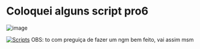 # Coloquei alguns script pro6
![image](https://github.com/user-attachments/assets/b772ba9d-9cf8-4a28-b47e-effc5d8f4367)
  
[![Scripts](https://i.ytimg.com/vi/U6YbXLFJG4Y/mqdefault.jpg)](https://github.com/odeiosaladofuturo/Scripts/tree/main/src)
OBS: to com preguiça de fazer um ngm bem feito, vai assim msm

<!--git add--> 
<!--
**odeiocmsp/odeiocmsp** is a ✨ _special_ ✨ repository because its `README.md` (this file) appears on your GitHub profile.

Here are some ideas to get you started:

- 🔭 I’m currently working on ...
- 🌱 I’m currently learning ...
- 👯 I’m looking to collaborate on ...
- 🤔 I’m looking for help with ...
- 💬 Ask me about ...
- 📫 How to reach me: ...
- 😄 Pronouns: ...
- ⚡ Fun fact: ...
-->
